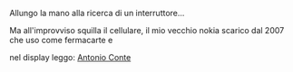 Allungo la mano alla ricerca di un interruttore...

Ma all'improvviso squilla il cellulare, il mio vecchio nokia scarico dal 2007 che uso come fermacarte e

nel display leggo:  [Antonio Conte](../antonio_conte/antonio.md)
